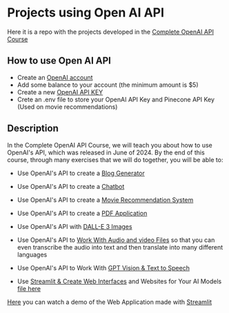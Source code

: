 # Projects using Open AI API

Here it is a repo with the projects developed in the [Complete OpenAI API Course](https://www.udemy.com/course/complete-openai-api-course-connect-to-chatgpt-api-more)

## How to use Open AI API
- Create an [OpenAI account](https://platform.openai.com/signup)
- Add some balance to your account (the minimum amount is $5)
- Create a new [OpenAI API KEY](https://platform.openai.com/api-keys)
- Crete an .env file to store your OpenAI API Key and Pinecone API Key (Used on movie recommendations)

## Description
In the Complete OpenAI API Course, we will teach you about how to use OpenAI's API, which was released in June of 2024. By the end of this course, through many exercises that we will do together, you will be able to: 

- Use OpenAI's API to create a [Blog Generator](1-Blog_Generator.ipynb)

- Use OpenAI's API to create a [Chatbot](2-Custom_ChatBot.ipynb)

- Use OpenAI's API to create a [Movie Recommendation System](3-Movie_Recommendation_with_OpenAI_API.ipynb)

- Use OpenAI's API to create a [PDF Application](4-Speak_with_any_PDF_file_PDF_AI_Clone.ipynb)

- Use OpenAI's API with [DALL-E 3 Images](5-DALLE_3_API_Working_with_Images.ipynb)

- Use OpenAI's API to [Work With Audio and video Files](6-Whisper_API_Working_with_Audio_files.ipynb) so that you can even transcribe the audio into text and then translate into many different languages

- Use OpenAI's API to Work With [GPT Vision & Text to Speech](7-Computer_Vision_with_OpenAI_GPT_4_Vision_model_and_TTS.ipynb)

- Use [Streamlit & Create Web Interfaces](https://rc-openai.streamlit.app/) and Websites for Your AI Models [file here](8-OpenAi_recomendation_streamlit.py)

[Here](files/demo.mp4) you can watch a demo of the Web Application made with [Streamlit](https://streamlit.io/)